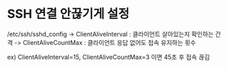 # SSH 연결 안끊기게 설정

/etc/ssh/sshd_config
-> ClientAliveInterval : 클라이언트 살아있는지 확인하는 간격
-> ClientAliveCountMax : 클라이언트 응답 없어도 접속 유지하는 횟수


ex) ClientAliveInterval=15, ClientAliveCountMax=3 이면 45초 후 접속 끊김